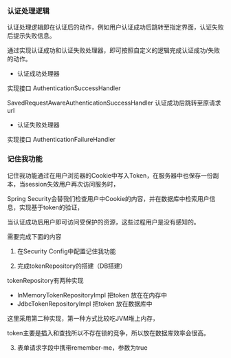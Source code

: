 ### 认证处理逻辑

认证处理逻辑即在认证后的动作，例如用户认证成功后跳转至指定界面，认证失败后提示失败信息。

通过实现认证成功和认证失败处理器，即可按照自定义的逻辑完成认证成功/失败的动作。

- 认证成功处理器 

实现接口 AuthenticationSuccessHandler

SavedRequestAwareAuthenticationSuccessHandler 认证成功后跳转至原请求url

- 认证失败处理器

实现接口 AuthenticationFailureHandler

### 记住我功能

记住我功能通过在用户浏览器的Cookie中写入Token，在服务器中也保存一份副本，当session失效用户再次访问服务时，

Spring Security会替我们检查用户中Cookie的内容，并在数据库中检索用户信息，实现基于token的验证，

当认证成功后用户即可访问受保护的资源，这些过程用户是没有感知的。

需要完成下面的内容

1. 在Security Config中配置记住我功能

2. 完成tokenRepository的搭建（DB搭建）

tokenRepository有两种实现

- InMemoryTokenRepositoryImpl
把token 放在在内存中
- JdbcTokenRepositoryImpl
把token 放在数据库中

这里采用第二种实现，第一种方式比较吃JVM堆上内存，

token主要是插入和查找所以不存在锁的竞争，所以放在数据库效率会很高。


3. 表单请求字段中携带remember-me，参数为true 




